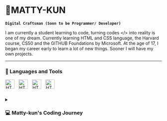 # 👋MATTY-KUN
**`Digital Craftsman (Soon to be Programmer/ Developer)`**

I am currently a student learning to code, turning codes </> into reality is one of my dream. Currently learning HTML and CSS language, the Harvard course, CS50 and the GITHUB Foundations by Microsoft. At the age of 17, I began my career early to learn a lot of new things. Sooner I will have my own projects.

---

### 💼 Languages and Tools
<img align="left" alt="HTML" width="30px" style="padding-right: 10px;"  src="https://cdn.jsdelivr.net/gh/devicons/devicon@latest/icons/html5/html5-original.svg" />
<img align="left" alt="HTML" width="30px" style="padding-right: 10px;"  src="https://cdn.jsdelivr.net/gh/devicons/devicon@latest/icons/css3/css3-original.svg" />
<img align="left" alt="HTML" width="30px" style="padding-right: 10px;" src="https://cdn.jsdelivr.net/gh/devicons/devicon@latest/icons/git/git-original.svg" />
<img align="left" alt="HTML" width="30px" style="padding-right: 10px;" src="https://cdn.jsdelivr.net/gh/devicons/devicon@latest/icons/github/github-original.svg" />
<br />

#

<details>
<summary><h3>💻 Matty-kun's Coding Journey<h3></summary>     
I started my coding journey when I was 17 years old. My brother introduced me to the world of computer science. I wasn't excited or so sure about it but I just gave it a try. I first learn the language of JavaScript on an online course in Udemy, but I didn't really understand, the terms used was, for me, advanced. I mean, I was enjoying but I want to start from the basics of the basics. So, my brother refer me to another website called freeCodeCamp.org, I was instatnly hooked and now I am close to having my first certificate. I also saw the course CS50 by  the Harvard University, and I really love what I'm learning there because of its rich content and understable lessons and also the teaching style. And also, GIT and GITHUB, I am learning this in the early years of my career so that I can have the advantage to learn it immediately for future projects. I am a 3 month-old future programmer/ developer and still continuing...
</details>
